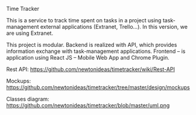 Time Tracker

This is a service to track time spent on tasks in a project using task-management
external applications (Extranet, Trello…). In this version, we are using
Extranet.

This project is modular. Backend is realized with API, which provides information exchange with task-management applications. Frontend – is application using React JS – Mobile Web App and Chrome Plugin. 

Rest API: https://github.com/newtonideas/timetracker/wiki/Rest-API

Mockups: https://github.com/newtonideas/timetracker/tree/master/design/mockups  

Classes diagram: https://github.com/newtonideas/timetracker/blob/master/uml.png

